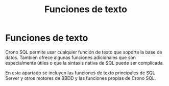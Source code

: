 ﻿---
title: "Funciones de texto"
Position: 4
---

# Funciones de texto

Crono SQL permite usar cualquier función de texto que soporte la base de datos. También ofrece algunas funciones adicionales que son especialmente útiles o que la sintaxis nativa de SQL puede ser complicada.

En este apartado se incluyen las funciones de texto principales de SQL Server y otros motores de BBDD y las funciones propias de Crono SQL.

<section-index />
